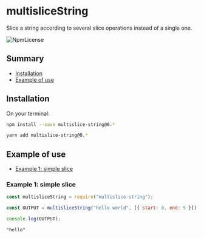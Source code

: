 # multisliceString

Slice a string according to several slice operations instead of a single one.

![NpmLicense](https://img.shields.io/npm/l/multislice-string.svg)

## Summary

-   [Installation](#installation)
-   [Example of use](#example-of-use)

## Installation

On your terminal:

```bash
npm install --save multislice-string@0.*
```

```bash
yarn add multislice-string@0.*
```

## Example of use

-   [Example 1: simple slice](#example-1-simple-slice)

### Example 1: simple slice

```javascript
const multisliceString = require("multislice-string");

const OUTPUT = multisliceString("hello world", [{ start: 0, end: 5 }]);

console.log(OUTPUT);
```

```
"hello"
```
